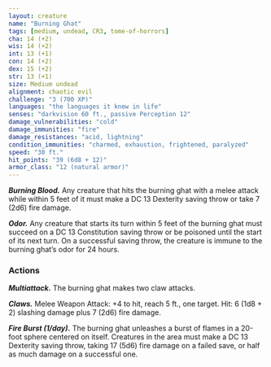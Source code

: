 ```yaml
---
layout: creature
name: "Burning Ghat"
tags: [medium, undead, CR3, tome-of-horrors]
cha: 14 (+2)
wis: 14 (+2)
int: 13 (+1)
con: 14 (+2)
dex: 15 (+2)
str: 13 (+1)
size: Medium undead
alignment: chaotic evil
challenge: "3 (700 XP)"
languages: "the languages it knew in life"
senses: "darkvision 60 ft., passive Perception 12"
damage_vulnerabilities: "cold"
damage_immunities: "fire"
damage_resistances: "acid, lightning"
condition_immunities: "charmed, exhaustion, frightened, paralyzed"
speed: "30 ft."
hit_points: "39 (6d8 + 12)"
armor_class: "12 (natural armor)"
---
```


***Burning Blood.*** Any creature that hits the burning ghat with
a melee attack while within 5 feet of it must make a DC 13
Dexterity saving throw or take 7 (2d6) fire damage.

***Odor.*** Any creature that starts its turn within 5
feet of the burning ghat must succeed on a DC
13 Constitution saving throw or be poisoned
until the start of its next turn. On a successful
saving throw, the creature is immune to the
burning ghat’s odor for 24 hours.

### Actions

***Multiattack.*** The burning ghat makes two claw
attacks.

***Claws.*** Melee Weapon Attack: +4 to hit,
reach 5 ft., one target. Hit: 6 (1d8 + 2)
slashing damage plus 7 (2d6) fire damage.

***Fire Burst (1/day).*** The burning ghat
unleashes a burst of flames in a 20-foot
sphere centered on itself. Creatures in
the area must make a DC 13 Dexterity
saving throw, taking 17 (5d6) fire damage
on a failed save, or half as much damage on a
successful one.
